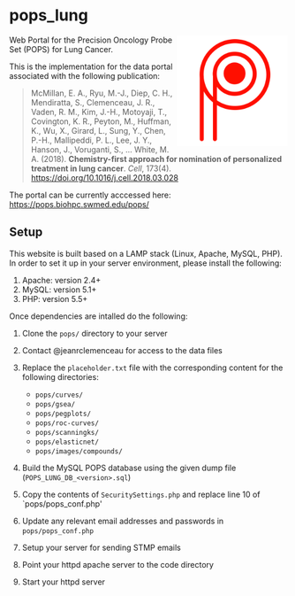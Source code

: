 # pops_lung 
<img src="pops/images/POPS_lung_logo.png" width="200px" align="right" />
Web Portal for the Precision Oncology Probe Set (POPS) for Lung Cancer.

This is the implementation for the data portal associated with the following publication:

> McMillan, E. A., Ryu, M.-J., Diep, C. H., Mendiratta, S., Clemenceau, J. R., Vaden, R. M., Kim, J.-H., Motoyaji, T., Covington, K. R., Peyton, M., Huffman, K., Wu, X., Girard, L., Sung, Y., Chen, P.-H., Mallipeddi, P. L., Lee, J. Y., Hanson, J., Voruganti, S., … White, M. A. (2018). **Chemistry-first approach for nomination of personalized treatment in lung cancer**. *Cell*, 173(4). https://doi.org/10.1016/j.cell.2018.03.028 

The portal can be currently acccessed here: https://pops.biohpc.swmed.edu/pops/

## Setup

This website is built based on a LAMP stack (Linux, Apache, MySQL, PHP). In order to set it up in your server environment, please install the following:

1. Apache: version 2.4+
1. MySQL: version 5.1+
1. PHP: version 5.5+

Once dependencies are intalled do the following:
1. Clone the `pops/` directory to your server
1. Contact @jeanrclemenceau for access to the data files
1. Replace the `placeholder.txt` file with the corresponding content for the following directories:

   * `pops/curves/`
   * `pops/gsea/`
   * `pops/pegplots/`
   * `pops/roc-curves/`
   * `pops/scanningks/`
   * `pops/elasticnet/`
   * `pops/images/compounds/`

1. Build the MySQL POPS database using the given dump file (`POPS_LUNG_DB_<version>.sql`)
1. Copy the contents of `SecuritySettings.php` and replace line 10 of `pops/pops_conf.php'
1. Update any relevant email addresses and passwords in `pops/pops_conf.php`
1. Setup your server for sending STMP emails
1. Point your httpd apache server to the code directory
1. Start your httpd server
